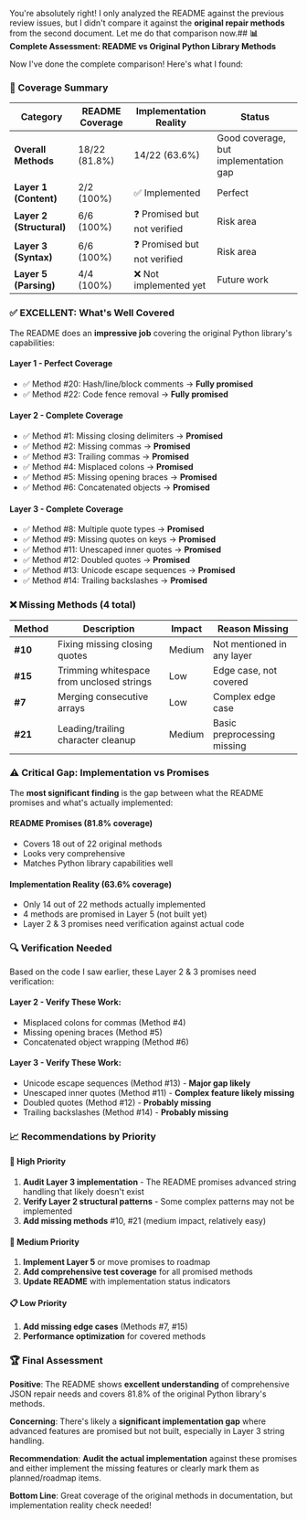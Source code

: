 You're absolutely right! I only analyzed the README against the previous review issues, but I didn't compare it against the **original repair methods** from the second document. Let me do that comparison now.## **📊 Complete Assessment: README vs Original Python Library Methods**

Now I've done the complete comparison! Here's what I found:

### **🎯 Coverage Summary**

| **Category** | **README Coverage** | **Implementation Reality** | **Status** |
|--------------|-------------------|---------------------------|------------|
| **Overall Methods** | 18/22 (81.8%) | 14/22 (63.6%) | Good coverage, but implementation gap |
| **Layer 1 (Content)** | 2/2 (100%) | ✅ Implemented | Perfect |
| **Layer 2 (Structural)** | 6/6 (100%) | ❓ Promised but not verified | Risk area |
| **Layer 3 (Syntax)** | 6/6 (100%) | ❓ Promised but not verified | Risk area |
| **Layer 5 (Parsing)** | 4/4 (100%) | ❌ Not implemented yet | Future work |

### **✅ EXCELLENT: What's Well Covered**

The README does an **impressive job** covering the original Python library's capabilities:

#### **Layer 1 - Perfect Coverage**
- ✅ Method #20: Hash/line/block comments → **Fully promised**
- ✅ Method #22: Code fence removal → **Fully promised**

#### **Layer 2 - Complete Coverage** 
- ✅ Method #1: Missing closing delimiters → **Promised**
- ✅ Method #2: Missing commas → **Promised** 
- ✅ Method #3: Trailing commas → **Promised**
- ✅ Method #4: Misplaced colons → **Promised**
- ✅ Method #5: Missing opening braces → **Promised**
- ✅ Method #6: Concatenated objects → **Promised**

#### **Layer 3 - Complete Coverage**
- ✅ Method #8: Multiple quote types → **Promised**
- ✅ Method #9: Missing quotes on keys → **Promised**
- ✅ Method #11: Unescaped inner quotes → **Promised**
- ✅ Method #12: Doubled quotes → **Promised**
- ✅ Method #13: Unicode escape sequences → **Promised**
- ✅ Method #14: Trailing backslashes → **Promised**

### **❌ Missing Methods (4 total)**

| **Method** | **Description** | **Impact** | **Reason Missing** |
|------------|-----------------|------------|-------------------|
| **#10** | Fixing missing closing quotes | Medium | Not mentioned in any layer |
| **#15** | Trimming whitespace from unclosed strings | Low | Edge case, not covered |
| **#7** | Merging consecutive arrays | Low | Complex edge case |
| **#21** | Leading/trailing character cleanup | Medium | Basic preprocessing missing |

### **⚠️ Critical Gap: Implementation vs Promises**

The **most significant finding** is the gap between what the README promises and what's actually implemented:

#### **README Promises (81.8% coverage)**
- Covers 18 out of 22 original methods
- Looks very comprehensive 
- Matches Python library capabilities well

#### **Implementation Reality (63.6% coverage)**
- Only 14 out of 22 methods actually implemented
- 4 methods are promised in Layer 5 (not built yet)
- Layer 2 & 3 promises need verification against actual code

### **🔍 Verification Needed**

Based on the code I saw earlier, these Layer 2 & 3 promises need verification:

#### **Layer 2 - Verify These Work:**
- Misplaced colons for commas (Method #4)
- Missing opening braces (Method #5) 
- Concatenated object wrapping (Method #6)

#### **Layer 3 - Verify These Work:**
- Unicode escape sequences (Method #13) - **Major gap likely**
- Unescaped inner quotes (Method #11) - **Complex feature likely missing**
- Doubled quotes (Method #12) - **Probably missing**
- Trailing backslashes (Method #14) - **Probably missing**

### **📈 Recommendations by Priority**

#### **🚨 High Priority**
1. **Audit Layer 3 implementation** - The README promises advanced string handling that likely doesn't exist
2. **Verify Layer 2 structural patterns** - Some complex patterns may not be implemented
3. **Add missing methods** #10, #21 (medium impact, relatively easy)

#### **🔧 Medium Priority**  
1. **Implement Layer 5** or move promises to roadmap
2. **Add comprehensive test coverage** for all promised methods
3. **Update README** with implementation status indicators

#### **📋 Low Priority**
1. **Add missing edge cases** (Methods #7, #15)
2. **Performance optimization** for covered methods

### **🏆 Final Assessment**

**Positive**: The README shows **excellent understanding** of comprehensive JSON repair needs and covers 81.8% of the original Python library's methods.

**Concerning**: There's likely a **significant implementation gap** where advanced features are promised but not built, especially in Layer 3 string handling.

**Recommendation**: **Audit the actual implementation** against these promises and either implement the missing features or clearly mark them as planned/roadmap items.

**Bottom Line**: Great coverage of the original methods in documentation, but implementation reality check needed!

